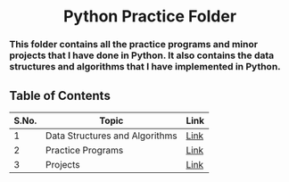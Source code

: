 <div align="center">

# Python Practice Folder

</div>

### This folder contains all the practice programs and minor projects that I have done in Python. It also contains the data structures and algorithms that I have implemented in Python.

## Table of Contents

| S.No. | Topic | Link |
| --- | --- | --- |
| 1 | Data Structures and Algorithms | [Link](./1%20Data%20structures%20and%20Algorithms/) |
| 2 | Practice Programs | [Link](./2%20Practice%20Programs/) |
| 3 | Projects | [Link](./3%20Projects/) |
